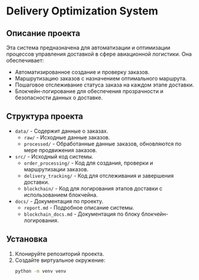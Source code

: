 # Delivery Optimization System

## Описание проекта
Эта система предназначена для автоматизации и оптимизации процессов управления доставкой в сфере авиационной логистики. Она обеспечивает:
- Автоматизированное создание и проверку заказов.
- Маршрутизацию заказов с назначением оптимального маршрута.
- Пошаговое отслеживание статуса заказа на каждом этапе доставки.
- Блокчейн-логирование для обеспечения прозрачности и безопасности данных о доставке.

## Структура проекта
- `data/` - Содержит данные о заказах.
  - `raw/` - Исходные данные заказов.
  - `processed/` - Обработанные данные заказов, обновляются по мере продвижения заказов.
- `src/` - Исходный код системы.
  - `order_processing/` - Код для создания, проверки и маршрутизации заказов.
  - `delivery_tracking/` - Код для отслеживания и завершения доставки.
  - `blockchain/` - Код для логирования этапов доставки с использованием блокчейна.
- `docs/` - Документация по проекту.
  - `report.md` - Подробное описание системы.
  - `blockchain_docs.md` - Документация по блоку блокчейн-логирования.

## Установка
1. Клонируйте репозиторий проекта.
2. Создайте виртуальное окружение:
   ```bash
   python -m venv venv
